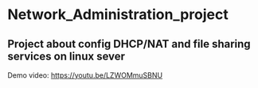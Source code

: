 # Network_Administration_project
Project about config DHCP/NAT and file sharing services on linux sever
---
Demo video: https://youtu.be/LZWOMmuSBNU
